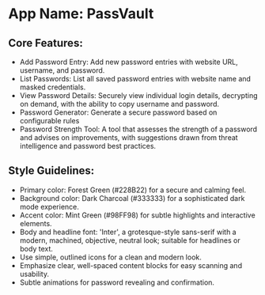 # **App Name**: PassVault

## Core Features:

- Add Password Entry: Add new password entries with website URL, username, and password.
- List Passwords: List all saved password entries with website name and masked credentials.
- View Password Details: Securely view individual login details, decrypting on demand, with the ability to copy username and password.
- Password Generator: Generate a secure password based on configurable rules
- Password Strength Tool: A tool that assesses the strength of a password and advises on improvements, with suggestions drawn from threat intelligence and password best practices.

## Style Guidelines:

- Primary color: Forest Green (#228B22) for a secure and calming feel.
- Background color: Dark Charcoal (#333333) for a sophisticated dark mode experience.
- Accent color: Mint Green (#98FF98) for subtle highlights and interactive elements.
- Body and headline font: 'Inter', a grotesque-style sans-serif with a modern, machined, objective, neutral look; suitable for headlines or body text.
- Use simple, outlined icons for a clean and modern look.
- Emphasize clear, well-spaced content blocks for easy scanning and usability.
- Subtle animations for password revealing and confirmation.